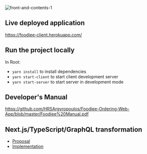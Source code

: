 <img src="https://i.ibb.co/DRry4mz/front-and-contents-1.png" alt="front-and-contents-1" border="0">

## Live deployed application

https://foodiee-client.herokuapp.com/

## Run the project locally

In Root:

- `yarn install` to install dependencies
- `yarn start-client` to start client development server
- `yarn start-server` to start server in development mode

## Developer's Manual

https://github.com/HRSArgyropoulos/Foodiee-Ordering-Web-App/blob/master/Foodiee%20Manual.pdf

## Next.js/TypeScript/GraphQL transformation

- [Proposal](docs/Proposal.md)
- [Implementation]()
